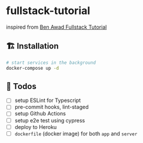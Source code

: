 # fullstack-tutorial

inspired from [Ben Awad Fullstack Tutorial](https://www.youtube.com/watch?v=I6ypD7qv3Z8)

## 🏗 Installation

```sh
# start services in the background
docker-compose up -d
```

## 📝 Todos

- [ ] setup ESLint for Typescript
- [ ] pre-commit hooks, lint-staged
- [ ] setup Github Actions
- [ ] setup e2e test using cypress
- [ ] deploy to Heroku
- [ ] `dockerfile` (docker image) for both `app` and `server`

